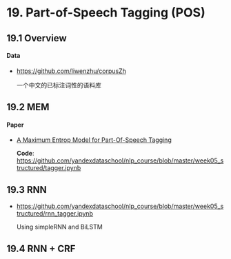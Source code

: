 

# 19. Part-of-Speech Tagging (POS)

## 19.1 Overview

#### Data

- <https://github.com/liwenzhu/corpusZh>

    一个中文的已标注词性的语料库


## 19.2 MEM

#### Paper

- [A Maximum Entrop Model for Part-Of-Speech Tagging](http://www.aclweb.org/anthology/W96-0213)

    **Code**: <https://github.com/yandexdataschool/nlp_course/blob/master/week05_structured/tagger.ipynb>


## 19.3 RNN

- <https://github.com/yandexdataschool/nlp_course/blob/master/week05_structured/rnn_tagger.ipynb>

    Using simpleRNN and BiLSTM


## 19.4 RNN + CRF
